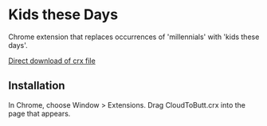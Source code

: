 Kids these Days
=============

Chrome extension that replaces occurrences of 'millennials' with 'kids these days'.

[Direct download of crx file](https://github.com/ashtonbaker/kids-these-days/blob/master/KidsTheseDays.crx?raw=true)

Installation
------------

In Chrome, choose Window > Extensions.  Drag CloudToButt.crx into the page that appears.